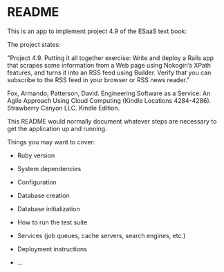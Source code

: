 # README

This is an app to implement project 4.9 of the ESaaS text book:

The project states:

"Project 4.9. Putting it all together exercise: Write and deploy a Rails app that scrapes some information from a Web page using Nokogiri’s XPath features, and turns it into an RSS feed using Builder. Verify that you can subscribe to the RSS feed in your browser or RSS news reader."

Fox, Armando; Patterson, David. Engineering Software as a Service: An Agile Approach Using Cloud Computing (Kindle Locations 4284-4286). Strawberry Canyon LLC. Kindle Edition.

This README would normally document whatever steps are necessary to get the
application up and running.

Things you may want to cover:

* Ruby version

* System dependencies

* Configuration

* Database creation

* Database initialization

* How to run the test suite

* Services (job queues, cache servers, search engines, etc.)

* Deployment instructions

* ...
